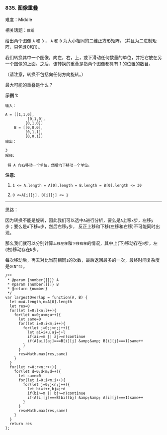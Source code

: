 ### 835. 图像重叠

难度：Middle

相关话题：`数组`

给出两个图像  `A`  和  `B` ， `A`  和  `B` 为大小相同的二维正方形矩阵。（并且为二进制矩阵，只包含0和1）。



我们转换其中一个图像，向左，右，上，或下滑动任何数量的单位，并把它放在另一个图像的上面。之后，该转换的重叠是指两个图像都具有 1 的位置的数目。



（请注意，转换不包括向任何方向旋转。）



最大可能的重叠是什么？



**示例 1:** 



```
输入：

A = [[1,1,0],
          [0,1,0],
         [0,1,0]]
    B = [[0,0,0],
         [0,1,1],
         [0,0,1]]
输出：

3
解释:

 将 A 向右移动一个单位，然后向下移动一个单位。
```


**注意:** 




1.  `1 <= A.length = A[0].length = B.length = B[0].length <= 30` 

2.  `0 <=A[i][j], B[i][j] <= 1` 






-----

思路：

因为转换不能是旋转，因此我们可以选中`A`进行分析，要么是`A`上移`x`步，左移`y`步；要么是`A`下移`x`步，然后右移`y`步，
反正上移和下移(左移和右移)不可能同时出现。

那么我们就可以分别计算`上移左移`和`下移右移`的情况，其中上(下)移动存在`N`步，左(右)移动存在`N`步。

每次移动后，再去对比当前相同`1`的次数，最后返回最多的一次，最终时间复杂度是`O(N^4)`。
```
/**
 * @param {number[][]} A
 * @param {number[][]} B
 * @return {number}
 */
var largestOverlap = function(A, B) {
  let m=A.length,n=A[0].length
  let res=0
  for(let l=0;l<n;l++){
    for(let u=0;u<m;u++){
      let same=0
      for(let i=0;i<m;i++){
        for(let j=0;j<n;j++){
          let ai=i+u,aj=j+l
          if(ai>=m || aj>=n)continue
          if(A[ai][aj]===B[i][j] &amp;&amp; B[i][j]===1)same++
        }
      }
      res=Math.max(res,same)
    }
  }
  for(let r=0;r<n;r++){
    for(let d=0;d<m;d++){
      let same=0
      for(let i=0;i<m;i++){
        for(let j=0;j<n;j++){
          let bi=i+r,bj=j+d
          if(bi>=m || bj>=n)continue
          if(A[i][j]===B[bi][bj] &amp;&amp; A[i][j]===1)same++
        }
      }
      res=Math.max(res,same)
    }
  }
  return res
};
```

